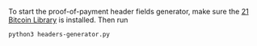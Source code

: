 To start the proof-of-payment header fields generator, make sure the [21 Bitcoin Library](https://github.com/21dotco/two1-python) is installed. Then run
```
python3 headers-generator.py
```
